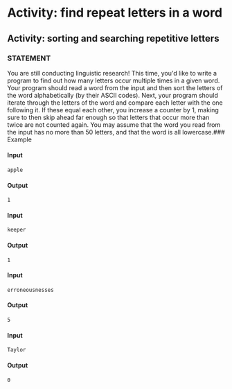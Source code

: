 # Activity: find repeat letters in a word

## Activity: sorting and searching repetitive letters
### STATEMENT
You are still conducting linguistic research! This time, you'd like to write a program to find out how many letters occur multiple times in a given word. Your program should read a word from the input and then sort the letters of the word alphabetically (by their ASCII codes). Next, your program should iterate through the letters of the word and compare each letter with the one following it. If these equal each other, you increase a counter by 1, making sure to then skip ahead far enough so that letters that occur more than twice are not counted again. You may assume that the word you read from the input has no more than 50 letters, and that the word is all lowercase.### Example
#### Input
    apple
#### Output
    1
 
#### Input
    keeper
#### Output
    1
    
#### Input
    erroneousnesses
#### Output
    5
    
#### Input
    Taylor
#### Output
    0
